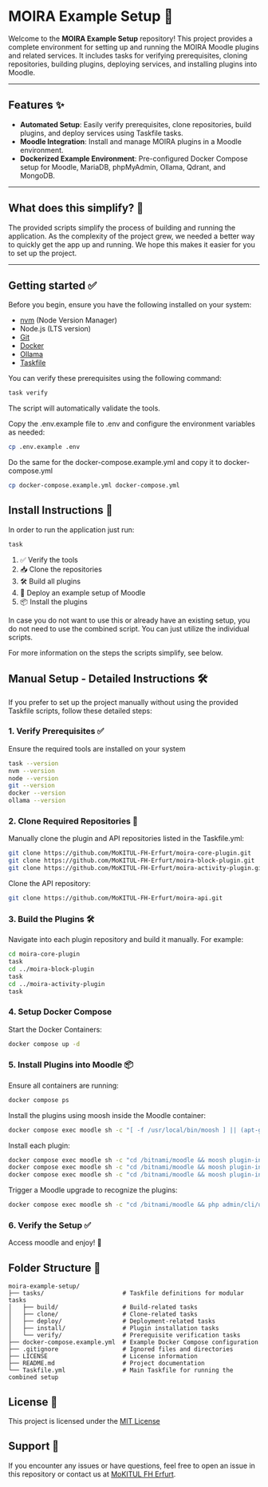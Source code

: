 # MOIRA Example Setup 🚀

Welcome to the **MOIRA Example Setup** repository! This project provides a complete environment for setting up and running the MOIRA Moodle plugins and related services. It includes tasks for verifying prerequisites, cloning repositories, building plugins, deploying services, and installing plugins into Moodle.

---

## Features ✨

- **Automated Setup**: Easily verify prerequisites, clone repositories, build plugins, and deploy services using Taskfile tasks.
- **Moodle Integration**: Install and manage MOIRA plugins in a Moodle environment.
- **Dockerized Example Environment**: Pre-configured Docker Compose setup for Moodle, MariaDB, phpMyAdmin, Ollama, Qdrant, and MongoDB.

---

## What does this simplify? 🤔

The provided scripts simplify the process of building and running the application.
As the complexity of the project grew, we needed a better way to quickly get the app up and running.
We hope this makes it easier for you to set up the project.

---

## Getting started ✅

Before you begin, ensure you have the following installed on your system:

- [nvm](https://github.com/nvm-sh/nvm) (Node Version Manager)
- Node.js (LTS version)
- [Git](https://git-scm.com/)
- [Docker](https://www.docker.com/)
- [Ollama](https://ollama.com/)
- [Taskfile](https://taskfile.dev)

You can verify these prerequisites using the following command:
```bash
task verify
```

The script will automatically validate the tools.

Copy the .env.example file to .env and configure the environment variables as needed:

```bash
cp .env.example .env
```

Do the same for the docker-compose.example.yml and copy it to docker-compose.yml

```bash
cp docker-compose.example.yml docker-compose.yml
```

## Install Instructions 🏁

In order to run the application just run:

```bash
task
```

1. ✅ Verify the tools
2. 📥 Clone the repositories
3. 🛠️ Build all plugins
4. 🐳 Deploy an example setup of Moodle
5. 📦 Install the plugins

In case you do not want to use this or already have an existing setup, you do not need to use the combined script. 
You can just utilize the individual scripts.

For more information on the steps the scripts simplify, see below.

## Manual Setup - Detailed Instructions 🛠️

If you prefer to set up the project manually without using the provided Taskfile scripts, follow these detailed steps:

### 1. Verify Prerequisites ✅

Ensure the required tools are installed on your system

```bash
task --version
nvm --version
node --version
git --version
docker --version
ollama --version
```

### 2. Clone Required Repositories 📂
Manually clone the plugin and API repositories listed in the Taskfile.yml:

```bash
git clone https://github.com/MoKITUL-FH-Erfurt/moira-core-plugin.git
git clone https://github.com/MoKITUL-FH-Erfurt/moira-block-plugin.git
git clone https://github.com/MoKITUL-FH-Erfurt/moira-activity-plugin.git
```

Clone the API repository:

```bash
git clone https://github.com/MoKITUL-FH-Erfurt/moira-api.git
```

### 3. Build the Plugins 🛠️
Navigate into each plugin repository and build it manually. For example:

```bash
cd moira-core-plugin
task
cd ../moira-block-plugin
task
cd ../moira-activity-plugin
task
```

### 4. Setup Docker Compose

Start the Docker Containers:
```bash
docker compose up -d
```

### 5. Install Plugins into Moodle 📦
Ensure all containers are running:
```bash
docker compose ps
```

Install the plugins using moosh inside the Moodle container:

```bash
docker compose exec moodle sh -c "[ -f /usr/local/bin/moosh ] || (apt-get update && apt-get install -y git unzip && cd /tmp && git clone https://github.com/tmuras/moosh && cd moosh && composer install && ln -s \$(pwd)/moosh.php /usr/local/bin/moosh)"
```

Install each plugin:

```bash
docker compose exec moodle sh -c "cd /bitnami/moodle && moosh plugin-install /bitnami/moodle/moira-core-plugin"
docker compose exec moodle sh -c "cd /bitnami/moodle && moosh plugin-install /bitnami/moodle/moira-block-plugin"
docker compose exec moodle sh -c "cd /bitnami/moodle && moosh plugin-install /bitnami/moodle/moira-activity-plugin"
```

Trigger a Moodle upgrade to recognize the plugins:

```bash
docker compose exec moodle sh -c "cd /bitnami/moodle && php admin/cli/upgrade.php --non-interactive"
```

### 6. Verify the Setup ✅

Access moodle and enjoy! 🚀

## Folder Structure 📂

```plaintext
moira-example-setup/
├── tasks/                      # Taskfile definitions for modular tasks
│   ├── build/                  # Build-related tasks
│   ├── clone/                  # Clone-related tasks
│   ├── deploy/                 # Deployment-related tasks
│   ├── install/                # Plugin installation tasks
│   └── verify/                 # Prerequisite verification tasks
├── docker-compose.example.yml  # Example Docker Compose configuration
├── .gitignore                  # Ignored files and directories
├── LICENSE                     # License information
├── README.md                   # Project documentation
└── Taskfile.yml                # Main Taskfile for running the combined setup
```

## License 📜

This project is licensed under the [MIT License](LICENSE)

## Support  💬
If you encounter any issues or have questions, feel free to open an issue in this repository or contact us at [MoKITUL FH Erfurt](https://github.com/MoKITUL-FH-Erfurt).
